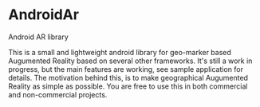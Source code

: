 AndroidAr
=========

Android AR library

This is a small and lightweight android library for geo-marker based Augumented Reality based on several other frameworks. It's still a work in progress,
but the main features are working, see sample application for details.
The motivation behind this, is to make geographical Augumented Reality as simple as possible. You are free to use this in
both commercial and non-commercial projects. 
